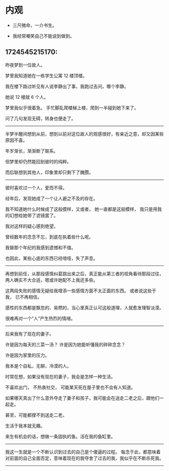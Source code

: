 # 内观

- 三尺微命，一介书生。

- 我经常嘲笑自己不能说到做到。

## 1724545215170:

昨夜梦到一位故人。

梦里我知道她在一栋学生公寓 12 楼顶楼。

我在楼下路过听见有人说李静出了事，我跑过去问，哪个李静。

她说 12 楼就 6 个人。

梦里我似乎很着急。 手忙脚乱爬楼梯上楼，爬到一半碰到她下来了。

问了几句发现无碍，转身也便走了。

---

半梦半醒间想到从前，想到以前对这位故人的观感很好，有亲近之意，却又因某些原因不喜。

年岁渐长，渐渐断了联系。

但梦里却仍然能回到彼时的纯粹。

而后联想到其他人，印象里却只剩下了腌臜。

---

彼时喜欢过一个人，爱而不得。

经年后，发现她成了一个让人避之不及的存在。

我不知道她什么时候成了这般摸样，又或者， 她一直都是这般模样， 我只是用我的幻想给她带了滤镜罢了。

我对这样的疑心感到绝望。

曾经数年的念念不忘，到底在执着些什么呢。

我替那个年纪的我感到遗憾和不值。

也因此，某些心底的东西已经喑哑，失了声息。

---

再想到前任，从那段感情纠葛跳出来之后，真正能从第三者的视角看待那段过往， 两人确实不大合适，嗯或许她配不上我还多些。

这两段失败的感情无疑给我增添一些感情方面不太正面的东西。 或者说这些于我， 已不再相信。

感性的东西都是飘忽的、易燃的，当心里真正认可这般道理，人就愈发理智淡漠。

很难再对一个”人“产生热烈的情绪。

---

后来我有了现在的妻子。

许是因为每天的三菜一汤？ 许是因为她能听懂我的碎碎念念？

许是因为家里的压力。

我本是个自私，无聊，冷漠的人。

时常在想，如果没有现在的妻子，我会是怎样一种生活。

不喜欢出门， 不热衷社交， 可能某天死在屋子里也不会有人知道。

如果哪天真出了什么意外夺走了妻子和孩子，我可能会在送走二老之后，跟他们一起走。

甚至，可能都撑不到送走二老。

生活于我本就无趣。

来生有机会的话，想做一条固执的鱼。活在我的鱼缸里。

---

我这一生就是一个不断认识到过去的自己是个傻逼的过程。 每念于此，都意味着对前面的自己全面否定，意味着现在的我夺舍了过去的我，我似乎在不断杀死我。

---
